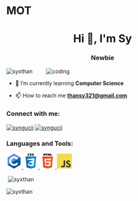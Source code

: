 # MOT
<h1 align="center">Hi 👋, I'm Sy</h1>
<h3 align="center">Newbie</h3>
<img align="right" alt="coding" width="400" scr="https://media2.giphy.com/media/2IudUHdI075HL02Pkk/giphy.gif">
<p align="left"> <img src="https://komarev.com/ghpvc/?username=syxthan&label=Profile%20views&color=0e75b6&style=flat" alt="syxthan" /> </p>

- 🌱 I’m currently learning **Computer Science**

- 📫 How to reach me **thansy321@gmail.com**

<h3 align="left">Connect with me:</h3>
<p align="left">
<a href="https://fb.com/syngucii" target="blank"><img align="center" src="https://raw.githubusercontent.com/rahuldkjain/github-profile-readme-generator/master/src/images/icons/Social/facebook.svg" alt="syngucii" height="30" width="40" /></a>
<a href="https://instagram.com/syngucii" target="blank"><img align="center" src="https://raw.githubusercontent.com/rahuldkjain/github-profile-readme-generator/master/src/images/icons/Social/instagram.svg" alt="syngucii" height="30" width="40" /></a>
</p>

<h3 align="left">Languages and Tools:</h3>
<p align="left"> <a href="https://www.cprogramming.com/" target="_blank" rel="noreferrer"> <img src="https://raw.githubusercontent.com/devicons/devicon/master/icons/c/c-original.svg" alt="c" width="40" height="40"/> </a> <a href="https://www.w3schools.com/css/" target="_blank" rel="noreferrer"> <img src="https://raw.githubusercontent.com/devicons/devicon/master/icons/css3/css3-original-wordmark.svg" alt="css3" width="40" height="40"/> </a> <a href="https://www.w3.org/html/" target="_blank" rel="noreferrer"> <img src="https://raw.githubusercontent.com/devicons/devicon/master/icons/html5/html5-original-wordmark.svg" alt="html5" width="40" height="40"/> </a> <a href="https://developer.mozilla.org/en-US/docs/Web/JavaScript" target="_blank" rel="noreferrer"> <img src="https://raw.githubusercontent.com/devicons/devicon/master/icons/javascript/javascript-original.svg" alt="javascript" width="40" height="40"/> </a> </p>

<p>&nbsp;<img align="center" src="https://github-readme-stats.vercel.app/api?username=syxthan&show_icons=true&locale=en" alt="syxthan" /></p>

<p><img align="center" src="https://github-readme-streak-stats.herokuapp.com/?user=syxthan&" alt="syxthan" /></p>
